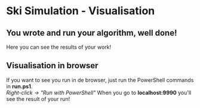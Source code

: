 # Ski Simulation - Visualisation
## You wrote and run your algorithm, well done!
Here you can see the results of your work!

## Visualisation in browser
If you want to see you run in de browser, just run the PowerShell commands in **run.ps1**.   
*Right-click -> "Run with PowerShell"* 
When you go to **localhost:9990** you'll see the result of your run!